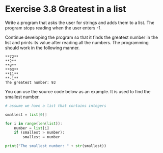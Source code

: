 # Exercise 3.8 Greatest in a list

Write a program that asks the user for strings and adds them to a list. The program stops reading when the user enters -1.

Continue developing the program so that it finds the greatest number in the list and prints its value after reading all the numbers. The programming should work in the following manner.

```plaintext
**72**
**2**
**8**
**93**
**11**
**-1**
The greatest number: 93
```

You can use the source code below as an example. It is used to find the smallest number.

```python
# assume we have a list that contains integers

smallest = list[0]]

for i in range(len(list)):
    number = list[i]
    if (smallest > number):
        smallest = number

print("The smallest number: " + str(smallest))
```
